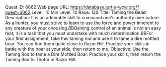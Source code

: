 Quest ID: 6062
Web page URL: https://database.turtle-wow.org/?quest=6062
Level: 10
Min Level: 10
Race: 130
Title: Taming the Beast
Description: It is an admirable skill to command one's authority over nature. As a hunter, you must strive to learn to use the force and power inherent to any creature of your choosing.$B$BGaining control of an animal is not an easy feat; it is a task that you must undertake with much determination.$B$BFor your first assignment, take this taming rod and use it to tame a dire mottled boar. You can find them quite close to Razor Hill. Practice your skills in battle with the boar at your side, then return to me.
Objective: Use the Taming Rod to tame a Dire Mottled Boar. Practice your skills, then return the Taming Rod to Thotar in Razor Hill.
